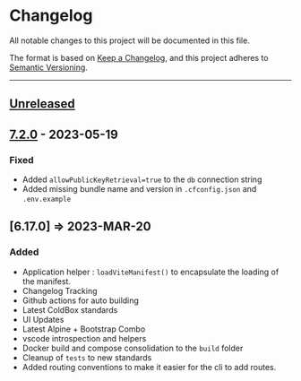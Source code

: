 # Changelog

All notable changes to this project will be documented in this file.

The format is based on [Keep a Changelog](https://keepachangelog.com/en/1.0.0/),
and this project adheres to [Semantic Versioning](https://semver.org/spec/v2.0.0.html).

* * *

## [Unreleased]

## [7.2.0] - 2023-05-19

### Fixed

- Added `allowPublicKeyRetrieval=true` to the `db` connection string
- Added missing bundle name and version in `.cfconfig.json` and `.env.example`

## [6.17.0] => 2023-MAR-20

### Added

- Application helper : `loadViteManifest()` to encapsulate the loading of the manifest.
- Changelog Tracking
- Github actions for auto building
- Latest ColdBox standards
- UI Updates
- Latest Alpine + Bootstrap Combo
- vscode introspection and helpers
- Docker build and compose consolidation to the `build` folder
- Cleanup of `tests` to new standards
- Added routing conventions to make it easier for the cli to add routes.

[Unreleased]: https://github.com/coldbox-templates/vite/compare/v7.2.0...HEAD

[7.2.0]: https://github.com/coldbox-templates/vite/compare/v7.0.0...v7.2.0

